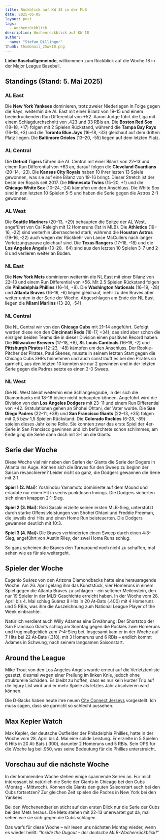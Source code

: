 ```yaml
---
title: Rückblick auf KW 18 in der MLB
date: 2025-05-05
layout: post
tags:
  - Wochenrückblick
description: Wochenrückblick auf KW 18
author:
  name: "Stefan Dillinger"
thumb: thumbnail_25wk18.png
---
```


**Liebe Baseballgemeinde**, willkommen zum Rückblick auf die Woche 18 in der Major League Baseball.

## Standings (Stand: 5. Mai 2025)

### AL East

Die **New York Yankees** dominieren, trotz zweier Niederlagen in Folge gegen die Rays, weiterhin die AL East mit einer Bilanz von 19–15 und einem beeindruckenden Run Differential von +52. Aaron Judge führt die Liga mit einem Schlagdurchschnitt von .423 und 33 RBIs an. Die **Boston Red Sox** (18–18, +17) folgen mit 2 Spielen Rückstand, während die **Tampa Bay Rays** (16–18, +3) und die **Toronto Blue Jays** (16–18, -33) gleichauf auf dem dritten Platz liegen. Die **Baltimore Orioles** (13–20, -55) liegen auf dem letzten Platz.

### AL Central

Die **Detroit Tigers** führen die AL Central mit einer Bilanz von 22–13 und einem Run Differential von +63 an, darauf folgen die **Cleveland Guardians** (20–14, -23). Die **Kansas City Royals** haben 10 ihrer lezten 13 Spiele gewonnen, was sie auf eine Bilanz von 19-16 bringt. Dieser Stretch ist der beste der Royals seit 2017. Die **Minnesota Twins** (15–20, +1) und die **Chicago White Sox** (10–24, -24) kämpfen um den Anschluss. Die White Sox sind in den letzten 10 Spielen 5-5 und haben die Serie gegen die Astros 2-1 gewonnen.

### AL West

Die **Seattle Mariners** (20–13, +29) behaupten die Spitze der AL West, angeführt von Cal Raleigh mit 12 Homeruns (1st in MLB). Die **Athletics** (19–16, -22) sind weiterhin überraschend stark, während die **Houston Astros** (19–16, -22) auch wegen der Rückkehr von Lance McCullers nach langer Verletzungspause gleichauf sind. Die **Texas Rangers** (17–18, -18) und die **Los Angeles Angels** (13–20, -64) sind aus den letzten 10 Spielen 3-7 und 2-8 und verlieren weiter an Boden.

### NL East

Die **New York Mets** dominieren weiterhin die NL East mit einer Bilanz von 22–13 und einem Run Differential von +56. Mit 2.5 Spielen Rückstand folgen die **Philadelphia Phillies** (16–14, +8). Die **Washington Nationals** (16–19, -28) und **Atlanta Braves** (16-19, -6) liegen gleichauf, mehr zu den Braves aber weiter unten in der Serie der Woche. Abgeschlagen am Ende der NL East liegen die **Miami Marlins** (13-20, -54)

### NL Central

Die NL Central wir von den **Chicago Cubs** mit 21–14 angeführt. Gefolgt werden diese von den **Cincinnati Reds** (18-17, +34), das sind aber schon die einzigen beiden Teams die in dieser Division einen positiven Record haben. Die **Milwaukee Brewers** (17-18, +6), **St. Louis Cardinals** (16–19, -2) und **Pittsburgh Pirates** (12–23, -48) kämpfen um den Anschluss. Der Rookie-Pitcher der Pirates, Paul Skenes, musste in seinem letzten Start gegen die Chicago Cubs 3HRs hinnehmen und auch sonst läuft es bei den Pirates so garnicht, aus den letzten 10 konnten sie nur 2 gewinnen und in der letzten Serie gegen die Padres setzte es einen 3-0 Sweep.

### NL West

Die NL West bleibt weiterhin eine Schlangengrube, in der sich die Diamonbacks mit 18-16 bisher nicht behaupten können. Angeführt wird die Division von den **Los Angeles Dodgers** mit 23–11 und einem Run Differential von +42. Gratulationen gehen an Shohei Ohtani, der Vater wurde. Die **San Diego Padres** (22–11, +38) und **San Francisco Giants** (22–13, +35) folgen mit 0,5 bzw 1,5 Spielen Rückstand. Die **Colorado Rockies** (6-28, -89) spielen dieses Jahr keine Rolle. Sie konnten zwar das erste Spiel der 4er-Serie in San Francisco gewinnen und ich befürchtete schon schlimmes, am Ende ging die Serie dann doch mit 3-1 an die Giants.

## Serie der Woche

Diese Woche viel mir neben den Serien der Giants die Serie der Dogers in Atlanta ins Auge. Können sich die Braves für den Sweep zu beginn der Saison revanchieren? Leider nicht so ganz, die Dodgers gewannen die Serie mit 2:1.

**Spiel 1 (2. Mai):** Yoshinobu Yamamoto dominierte auf dem Mound und erlaubte nur einen Hit in sechs punktlosen Innings. Die Dodgers sicherten sich einen knappen 2:1-Sieg.

**Spiel 2 (3. Mai):** Roki Sasaki erzielte seinen ersten MLB-Sieg, unterstützt durch starke Offensivleistungen von Shohei Ohtani und Freddie Freeman, die jeweils drei Hits und einen Home Run beisteuerten. Die Dodgers gewannen deutlich mit 10:3.

**Spiel 3 (4. Mai):** Die Braves verhinderten einen Sweep durch einen 4:3-Sieg, angeführt von Austin Riley, der zwei Home Runs schlug.

So ganz scheinen die Braves den Turnaround noch nicht zu schaffen, mal sehen wie es für sie weitergeht.

## Spieler der Woche

Eugenio Suárez von den Arizona Diamondbacks hatte eine herausragende Woche. Am 26. April gelang ihm das Kunststück, vier Homeruns in einem Spiel gegen die Atlanta Braves zu schlagen – ein seltener Meilenstein, den nur 19 Spieler in der MLB-Geschichte erreicht haben. In der Woche vom 28. April bis 4. Mai schlug Suárez 8 Hits in 20 At-Bats (.400) mit 4 Homeruns und 5 RBIs, was ihm die Auszeichnung zum National League Player of the Week einbrachte.

Natürlich verdient auch Willy Adames eine Erwähnung: Der Shortstop der San Francisco Giants schlug am Sonntag gegen die Rockies zwei Homeruns und trug maßgeblich zum 7–4-Sieg bei. Insgesamt kam er in der Woche auf 7 Hits bei 22 At-Bats (.318), mit 3 Homeruns und 6 RBIs – endlich kommt Adames in Schwung, nach seinem langsamen Saisonstart.

## Around the League

Mike Trout von den Los Angeles Angels wurde erneut auf die Verletztenliste gesetzt, diesmal wegen einer Prellung im linken Knie, jedoch ohne strukturelle Schäden. Es bleibt zu hoffen, dass es nur kein kurzer Trip auf die Injury List wird und er mehr Spiele als letztes Jahr absolvieren wird können.

Die D-Backs haben heute ihre neuen [City Connect Jerseys](https://www.mlb.com/news/d-backs-unveil-city-connect-2-0-uniforms) vorgestellt. Ich muss sagen, dass sie garnicht so schlecht aussehen.

## Max Kepler Watch

Max Kepler, der deutsche Outfielder der Philadelphia Phillies, hatte in der Woche vom 28. April bis 4. Mai eine solide Leistung. Er erzielte in 5 Spielen 6 Hits in 20 At-Bats (.300), darunter 2 Homeruns und 5 RBIs. Sein OPS für die Woche lag bei .950, was seine Bedeutung für die Phillies unterstreicht.

## Vorschau auf die nächste Woche

In der kommenden Woche stehen einige spannende Serien an. Für mich interessant ist natürlich die Serie der Giants in Chicago bei den Cubs (Montag - Mittwoch). Können die Giants den guten Saisonstart auch bei den Cubs fortsetzen? Zur gleichen Zeit spielen die Padres in New York bei den Yankees.

Bei den Wochenendserien sticht auf den ersten Blick nur die Serie der Cubs bei den Mets heraus. Die Mets stehen mit 22-13 unerwartet gut da, mal sehen wie sie sich gegen die Cubs schlagen.

Das war’s für diese Woche – wir lesen uns nächsten Montag wieder, wenn es wieder heißt: _"Inside the Dugout – der deutsche MLB-Wochenrückblick!"_
